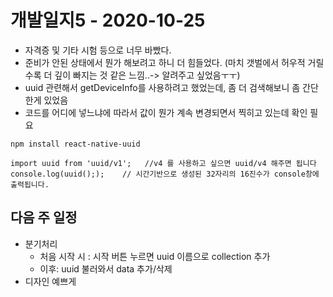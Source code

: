 # 개발일지5 - 2020-10-25
- 자격증 및 기타 시험 등으로 너무 바빴다.
- 준비가 안된 상태에서 뭔가 해보려고 하니 더 힘들었다. (마치 갯벌에서 허우적 거릴수록 더 깊이 빠지는 것 같은 느낌..-> 알려주고 싶었음ㅜㅜ)
- uuid 관련해서 getDeviceInfo를 사용하려고 했었는데, 좀 더 검색해보니 좀 간단한게 있었음
- 코드를 어디에 넣느냐에 따라서 값이 뭔가 계속 변경되면서 찍히고 있는데 확인 필요
```
npm install react-native-uuid
```

```
import uuid from 'uuid/v1';   //v4 를 사용하고 싶으면 uuid/v4 해주면 됩니다
console.log(uuid(););    // 시간기반으로 생성된 32자리의 16진수가 console창에 출력됩니다.
```

## 다음 주 일정
- 분기처리
    - 처음 시작 시 : 시작 버튼 누르면 uuid 이름으로 collection 추가
    - 이후: uuid 불러와서 data 추가/삭제
- 디자인 예쁘게